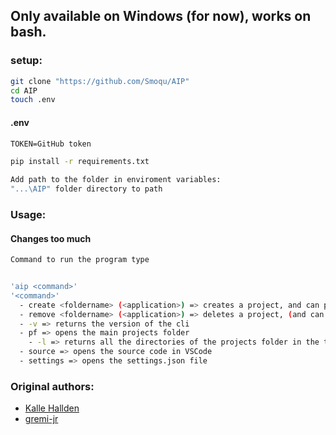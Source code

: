 ## Only available on Windows (for now), works on bash.

### setup:

```bash
git clone "https://github.com/Smoqu/AIP"
cd AIP
touch .env
```

#### .env

```txt
TOKEN=GitHub token
```

```bash
pip install -r requirements.txt

Add path to the folder in enviroment variables:
"...\AIP" folder directory to path
```

### Usage:
#### Changes too much

```bash
Command to run the program type


'aip <command>'
'<command>'
  - create <foldername> (<application>) => creates a project, and can push on GitHub
  - remove <foldername> (<application>) => deletes a project, (and can delete on GitHub, not yet available)
  - -v => returns the version of the cli
  - pf => opens the main projects folder
    - -l => returns all the directories of the projects folder in the terminal.
  - source => opens the source code in VSCode
  - settings => opens the settings.json file
```

### Original authors:

- [Kalle Hallden](https://github.com/KalleHallden)
- [gremi-jr](https://github.com/gremi-jr)
